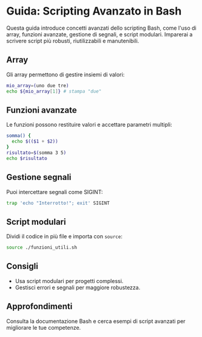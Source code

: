 # Guida: Scripting Avanzato in Bash

Questa guida introduce concetti avanzati dello scripting Bash, come l'uso di array, funzioni avanzate, gestione di segnali, e script modulari. Imparerai a scrivere script più robusti, riutilizzabili e manutenibili.

## Array
Gli array permettono di gestire insiemi di valori:
```bash
mio_array=(uno due tre)
echo ${mio_array[1]} # stampa "due"
```

## Funzioni avanzate
Le funzioni possono restituire valori e accettare parametri multipli:
```bash
somma() {
  echo $(($1 + $2))
}
risultato=$(somma 3 5)
echo $risultato
```

## Gestione segnali
Puoi intercettare segnali come SIGINT:
```bash
trap 'echo "Interrotto!"; exit' SIGINT
```

## Script modulari
Dividi il codice in più file e importa con `source`:
```bash
source ./funzioni_utili.sh
```

## Consigli
- Usa script modulari per progetti complessi.
- Gestisci errori e segnali per maggiore robustezza.

## Approfondimenti
Consulta la documentazione Bash e cerca esempi di script avanzati per migliorare le tue competenze.